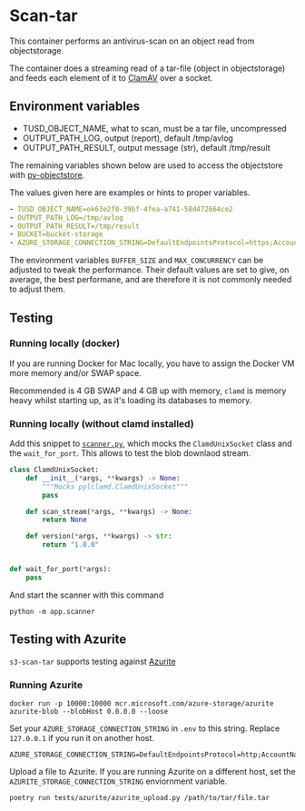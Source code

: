 # Scan-tar

This container performs an antivirus-scan on an object read from objectstorage.

The container does a streaming read of a tar-file (object in objectstorage)
and feeds each element of it to [ClamAV](https://www.clamav.net/) over a socket.

## Environment variables

* TUSD_OBJECT_NAME, what to scan, must be a tar file, uncompressed
* OUTPUT_PATH_LOG, output (report), default /tmp/avlog
* OUTPUT_PATH_RESULT, output message (str), default /tmp/result

The remaining variables shown below are used to access the objectstore with [py-objectstore](https://github.com/arkivverket/py-objectstore).

The values given here are examples or hints to proper variables.

```yaml
- TUSD_OBJECT_NAME=ok63e2f0-39bf-4fea-a741-58d472664ce2
- OUTPUT_PATH_LOG=/tmp/avlog
- OUTPUT_PATH_RESULT=/tmp/result
- BUCKET=bucket-storage
- AZURE_STORAGE_CONNECTION_STRING=DefaultEndpointsProtocol=https;AccountName=**********;AccountKey=**********;EndpointSuffix=core.windows.net
```

The environment variables `BUFFER_SIZE` and `MAX_CONCURRENCY` can be adjusted to tweak the performance.
Their default values are set to give, on average, the best performane, and are therefore it is not commonly needed to adjust them.

## Testing

### Running locally (docker)

If you are running Docker for Mac locally, you have to assign the Docker VM more memory and/or SWAP space.

Recommended is 4 GB SWAP and 4 GB up with memory, `clamd` is memory heavy whilst starting up, as it's loading its databases to memory.

### Running locally (without clamd installed)

Add this snippet to [`scanner.py`](app/scanner.py), which mocks the `ClamdUnixSocket` class and the `wait_for_port`. This allows to test the blob downlaod stream.

```python
class ClamdUnixSocket:
    def __init__(*args, **kwargs) -> None:
        """Mocks pylclamd.ClamdUnixSocket"""
        pass

    def scan_stream(*args, **kwargs) -> None:
        return None

    def version(*args, **kwargs) -> str:
        return "1.0.0"


def wait_for_port(*args):
    pass
```

And start the scanner with this command

```console
python -m app.scanner
```

## Testing with Azurite

`s3-scan-tar` supports testing against [Azurite](https://github.com/Azure/Azurite)

### Running Azurite

```console
docker run -p 10000:10000 mcr.microsoft.com/azure-storage/azurite azurite-blob --blobHost 0.0.0.0 --loose
```

Set your `AZURE_STORAGE_CONNECTION_STRING` in `.env` to this string. Replace `127.0.0.1` if you run it on another host.

```env
AZURE_STORAGE_CONNECTION_STRING=DefaultEndpointsProtocol=http;AccountName=devstoreaccount1;AccountKey=Eby8vdM02xNOcqFlqUwJPLlmEtlCDXJ1OUzFT50uSRZ6IFsuFq2UVErCz4I6tq/K1SZFPTOtr/KBHBeksoGMGw==;BlobEndpoint=http://127.0.0.1:10000/devstoreaccount1;
```

Upload a file to Azurite. If you are running Azurite on a different host, set the `AZURITE_STORAGE_CONNECTION_STRING` enviornment variable.

```console
poetry run tests/azurite/azurite_upload.py /path/to/tar/file.tar
```
